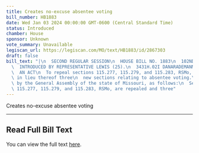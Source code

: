 ```yaml
---
title: Creates no-excuse absentee voting
bill_number: HB1883
date: Wed Jan 03 2024 00:00:00 GMT-0600 (Central Standard Time)
status: Introduced
chamber: House
sponsor: Unknown
vote_summary: Unavailable
legiscan_url: https://legiscan.com/MO/text/HB1883/id/2867303
draft: false
bill_text: "|\n  SECOND REGULAR SESSION\n  HOUSE BILL NO. 1883\n  102ND GENERAL ASSEMBLY\n\
  \  INTRODUCED BY REPRESENTATIVE LEWIS (25).\n  3431H.02I DANARADEMANMILLER,ChiefClerk\n\
  \  AN ACT\n  To repeal sections 115.277, 115.279, and 115.283, RSMo, and to enact\
  \ in lieu thereof three\n  new sections relating to absentee voting.\n  Be it enacted\
  \ by the General Assembly of the state of Missouri, as follows:\n  Section A. Sections\
  \ 115.277, 115.279, and 115.283, RSMo, are repealed and three"
---
```

Creates no-excuse absentee voting

---

## Read Full Bill Text

You can view the full text [here](https://legiscan.com/MO/text/HB1883/id/2867303).

